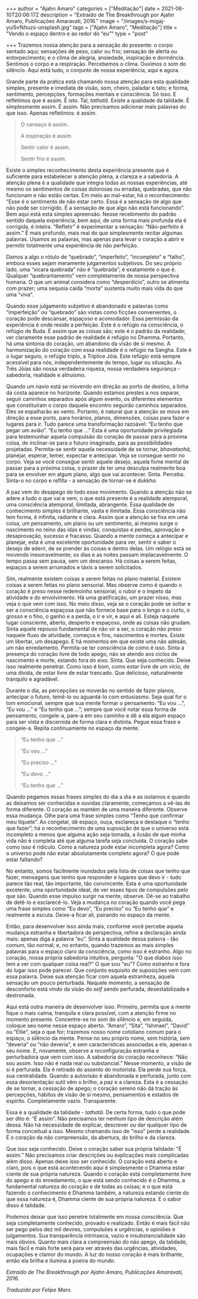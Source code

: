 +++
author = "Ajahn Amaro"
categories = ["Meditação"]
date = 2021-06-10T20:06:17Z
description = "Extraído de The Breakthrough por Ajahn Amaro, Publicações Amaravati, 2016."
image = "/images/s-migaj-yui5vfkhuzs-unsplash.jpg"
tags = ["Ajahn Amaro", "Meditação"]
title = "Vendo o espaço dentro e ao redor do “eu”"
type = "post"

+++
Trazemos nossa atenção para a sensação do presente: o corpo sentado aqui; sensações de peso, calor ou frio; sensação de alerta ou entorpecimento; e o clima de alegria, ansiedade, inspiração e dormência. Sentimos o corpo e a respiração. Percebemos o clima. Ouvimos o som do silêncio. Aqui está tudo, o conjunto de nossa experiência, aqui e agora.

Grande parte da prática está chamando nossa atenção para esta qualidade simples, presente e imediata de visão, som, cheiro, paladar e tato; e forma, sentimento, percepções, formações mentais e consciência. Só isso. E refletimos que é assim. É isto. Tal, _tathatā_. Existe a qualidade da talidade. É simplesmente assim. É assim. Não precisamos adicionar mais palavras do que isso. Apenas refletimos: é assim.

> O cansaço é assim.
>
> A inspiração é assim.
>
> Sentir calor é assim.
>
> Sentir frio é assim.

Existe o simples reconhecimento desta experiência presente que é suficiente para estabelecer a atenção plena, a clareza e a sabedoria. A atenção plena é a qualidade que integra todas as nossas experiências, até mesmo os sentimentos de coisas dolorosas ou erradas, quebradas, que não funcionam e não estão certas. Em meio ao mal-estar, há o reconhecimento: “Esse é o sentimento de não estar certo. Essa é a sensação de algo que não pode ser corrigido. É a sensação de que algo não está funcionando”. Bem aqui está esta simples apreensão. Nesse recebimento do padrão sentido daquela experiência, bem aqui, de uma forma mais profunda ela é corrigida, é inteira. “Refletir” é experimentar a sensação: “Não-perfeito é assim.” É mais profundo, mais real do que simplesmente recitar algumas palavras. Usamos as palavras, mas apenas para levar o coração a abrir e permitir totalmente uma experiência de não perfeição.

Damos a algo o rótulo de “quebrado”, “imperfeito”, “incompleto” e “falho”, embora esses sejam meramente julgamentos subjetivos. Do seu próprio lado, uma “xícara quebrada” não é “quebrada”; é exatamente o que é. Qualquer “quebrantamento” vem completamente de nossa perspectiva humana. O que um animal considera como “desperdício”, outro se alimenta com prazer; uma sequoia caída “morta” sustenta muito mais vida do que uma “viva”.

Quando esse julgamento subjetivo é abandonado e palavras como “imperfeição” ou “quebrado” são vistas como ficções convenientes, o coração pode descansar, espaçoso e acomodador. Essa permissão da experiência é onde reside a perfeição. Este é o refúgio na consciência, o refúgio de Buda. É assim que as coisas são; este é o padrão da realidade; ver claramente esse padrão de realidade é refúgio no Dhamma. Portanto, há uma sintonia do coração, um abandono da visão de si mesmo. A harmonização do coração com essa realidade é o refúgio na Sangha. Este é o lugar seguro, o refúgio triplo, a Tríplice Jóia. Este refúgio está sempre acessível para nós, independentemente do tempo, lugar ou situação. As Três Jóias são nossa verdadeira riqueza, nossa verdadeira segurança - sabedoria, realidade e altruísmo.

Quando um navio está se movendo em direção ao porto de destino, a linha da costa aparece no horizonte. Quando estamos prestes a nos separar, seguir caminhos separados após algum evento, os diferentes elementos que constituíram o corpo daquele encontro seguirão caminhos separados. Eles se espalharão ao vento. Portanto, é natural que a atenção se mova em direção a esse porto, para horários, planos, dimensões, coisas para fazer e lugares para ir. Tudo parece uma transformação razoável: “Eu tenho que pegar um avião”. “Eu tenho que ...” Esta é uma oportunidade privilegiada para testemunhar aquela compulsão do coração de passar para a próxima coisa, de inclinar-se para o futuro imaginado, para as possibilidades projetadas. Permita-se sentir aquela necessidade de se tornar, _bhavataṇhā_, planejar, esperar, temer, expectar e antecipar. Veja se consegue sentir no corpo. Veja se você consegue sentir aquele desejo, aquela fome mental de passar para a próxima coisa, o prazer de ter uma desculpa realmente boa para se envolver em algum plano, algo que vai acontecer. Sinta. Perceba. Sinta-o no corpo e reflita - a sensação de tornar-se é _dukkha_.

A paz vem do desapego de todo esse movimento. Quando a atenção não se adere a tudo o que vai e vem, o que está presente é a realidade atemporal, uma consciência atemporal, ilimitada, abrangente. Essa qualidade de conhecimento simples é brilhante, vasta e ilimitada. Essa consciência não tem forma, é infinita, radiante e clara. Assim que a atenção se fixa em uma coisa, um pensamento, um plano ou um sentimento, aí mesmo surge o nascimento no reino das idas e vindas, conquistas e perdas, aprovação e desaprovação, sucesso e fracasso. Quando a mente começa a antecipar e planejar, esta é uma excelente oportunidade para ver, sentir e saber o desejo de aderir, de se prender às coisas e dentro delas. Um relógio está se movendo inexoravelmente; os dias e as noites passam implacavelmente. O tempo passa sem pausa, sem um descanso. Há coisas a serem feitas, espaços a serem arrumados e táxis a serem solicitados.

Sim, realmente existem coisas a serem feitas no plano material. Existem coisas a serem feitas no plano sensorial. Mas observe como é quando o coração é preso nesse redemoinho sensorial, o rubor e o ímpeto da atividade e do envolvimento. Há uma gratificação, um prazer nisso, mas veja o que vem com isso. No meio disso, veja se o coração pode se soltar e ser a consciência espaçosa que não fornece base para o longo e o curto, o grosso e o fino, o ganho e a perda, o ir e vir, e aqui e ali. Esteja naquele lugar consciente, aberto, desperto e espaçoso, onde as coisas não grudam. Sinta aquele repouso fundamental de não vir a ser, o coração não preso naquele fluxo de atividade, começos e fins, nascimentos e mortes. Existe um libertar, um desapego. E há momentos em que existe uma não adesão, um não enredamento. Permita-se ter consciência de como é isso. Sinta a presença do coração livre de todo apego, não se atendo aos ciclos de nascimento e morte, estando fora do eixo. Sinta. Que seja conhecido. Deixe isso realmente penetrar. Como isso é bom, como estar livre de um vício, de uma dívida, de estar livre de estar trancado. Que delicioso, naturalmente tranquilo e agradável.

Durante o dia, as percepções se moverão no sentido de fazer planos, antecipar o futuro, temê-lo ou aguardá-lo com entusiasmo. Seja qual for o tom emocional, sempre que sua mente formar o pensamento: “Eu vou ...”, “Eu vou ...” e “Eu tenho que ...”; sempre que você notar essa forma de pensamento, congele-a, pare-a em seu caminho e dê a ela algum espaço para ser vista e discernida de forma clara e distinta. Pegue essa frase e congele-a. Repita continuamente no espaço da mente.

> “Eu tenho que ...”
>
> “Eu vou ...”
>
> “Eu preciso ...”
>
> “Eu devo ...”
>
> “Eu tenho que ...”

Quando pegamos essas frases simples do dia a dia e as isolamos e quando as deixamos ser conhecidas e ouvidas claramente, começamos a vê-las de forma diferente. O coração as mantém de uma maneira diferente. Observe essa mudança. Olhe para uma frase simples como “Tenho que confirmar meu tíquete”. Ao congelar, dê espaço, ouça, esclareça e destaque o “tenho que fazer”; há o reconhecimento de uma suposição de que o universo está incompleto a menos que alguma ação seja tomada, a ilusão de que minha vida não é completa até que alguma tarefa seja concluída. O coração sabe como isso é ridículo. Como a natureza pode estar incompleta agora? Como o universo pode não estar absolutamente completo agora? O que pode estar faltando?

No entanto, somos facilmente inundados pela lista de coisas que tenho que fazer, mensagens que tenho que responder e lugares que devo ir - tudo parece tão real, tão importante, tão convincente. Esta é uma oportunidade excelente, uma oportunidade ideal, de ver esses tipos de compulsões pelo que são. Quando esse impulso surgir na mente, observe. Dê-se ao trabalho de detê-lo e esclarecê-lo. Veja a mudança no coração quando você pega uma frase simples como “Eu devo”, “Eu preciso” ou “Eu tenho que” e realmente a escuta. Deixe-a ficar ali, pairando no espaço da mente.

Então, para desenvolver isso ainda mais, conforme você percebe aquela mudança estranha e libertadora de perspectiva, refine a declaração ainda mais: apenas diga a palavra “eu”. Sinta a qualidade dessa palavra - tão comum, tão normal; e, no entanto, quando trazemos as mais simples palavras para o espaço claro da consciência, como isso é estranho. Algo no coração, nossa própria sabedoria intuitiva, pergunta: "O que diabos isso tem a ver com qualquer coisa real?" O que sou "eu"? Como estranho e fora do lugar isso pode parecer. Que conjunto esquisito de suposições vem com essa palavra. Deixe sua atenção ficar com aquela estranheza, aquela sensação um pouco perturbada. Naquele momento, a sensação de desconforto está vindo da visão do _self_ sendo perfurada, desestabilizada e destronada.

Aqui está outra maneira de desenvolver isso. Primeiro, permita que a mente fique o mais calma, tranquila e clara possível, com a atenção firme no momento presente. Concentre-se no som do silêncio e, em seguida, coloque seu nome nesse espaço aberto. “Amaro”, “Sita”, “Ishmael”, “David” ou “Ellie”, seja o que for; trazemos nosso nome cotidiano comum para o espaço, o silêncio da mente. Pense no seu próprio nome, sem história, sem “deveria” ou “não deveria”, e sem características associadas a ele, apenas o seu nome. E, novamente, observe a reconfiguração estranha e perturbadora que vem com isso. A sabedoria do coração reconhece: “Não sou assim. Isso não é nada real ou substancial.” Nesse momento, a visão de si é perfurada. Ela é retirado do assento do motorista. Ela perde sua força, sua centralidade. Quando a autovisão é abandonada e perfurada, junto com essa desorientação sutil vêm o brilho, a paz e a clareza. Esta é a cessação de se tornar, a cessação de apego; o coração sereno não dá tração às percepções, hábitos de visão de si mesmo, pensamentos e estados de espírito. Completamente vazio. Transparente.

Essa é a qualidade da talidade - _tathatā_. De certa forma, tudo o que pode ser dito é: “É assim”. Não precisamos ter nenhum tipo de descrição além dessa. Não há necessidade de explicar, descrever ou dar qualquer tipo de forma conceitual a isso. Mesmo chamando isso de "isso" perde a realidade. É o coração da não compreensão, da abertura, do brilho e da clareza.

Que isso seja conhecido. Deixe o coração saber sua própria talidade: "É assim." Não precisamos criar descrições ou explicações mais complicadas além disso. Apenas deixe isso ser conhecido. O coração está aberto e claro, pois o que está acontecendo aqui é simplesmente o Dhamma estar ciente de sua própria natureza. Quando o coração está completamente livre do apego e do enredamento, o que está sendo conhecido é o Dhamma, a fundamental natureza do coração e de todas as coisas; e o que está fazendo o conhecimento é Dhamma também, a natureza estando ciente do que essa natureza é, Dhamma ciente de sua própria natureza. E o sabor disso é talidade.

Podemos deixar que isso penetre totalmente em nossa consciência. Que seja completamente conhecido, provado e realizado. Então é mais fácil não ser pego pelos dez mil devires, compulsões e urgências, e opiniões e julgamentos. Sua transparência intrínseca, vazio e insubstancialidade são mais óbvios. Quanto mais clara a compreensão do não apego, da talidade, mais fácil e mais forte será para ver através das urgências, atividades, ocupações e clamor do mundo. A luz do nosso coração é mais brilhante, então ela brilha e ilumina a poeira do mundo.

_Extraído de The Breakthrough por Ajahn Amaro, Publicações Amaravati, 2016._

_Traduzido por Felipe Marx._